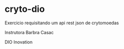 # cryto-dio

Exercicio requisitando um api rest json de crytomoedas 

Instrutora Barbra Casac

DIO Inovation
